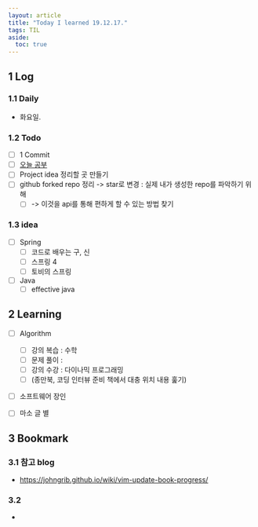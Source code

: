 ```yaml
---
layout: article
title: "Today I learned 19.12.17."
tags: TIL
aside:
  toc: true
---
```


## 1 Log

### 1.1 Daily

- 화요일. 

### 1.2 Todo

- [ ] 1 Commit
- [ ] [오늘 공부](##2-learning)
- [ ] Project idea 정리할 곳 만들기
- [ ] github forked repo 정리 -> star로 변경 : 실제 내가 생성한 repo를 파악하기 위해
  - [ ] -> 이것을 api를 통해 편하게 할 수 있는 방법 찾기

### 1.3 idea

- [ ] Spring
  - [ ] 코드로 배우는 구, 신
  - [ ] 스프링 4
  - [ ] 토비의 스프링
- [ ] Java
  - [ ] effective java

## 2 Learning

- [ ] Algorithm
  - [ ] 강의 복습 : 수학
  - [ ] 문제 풀이 : 
  - [ ] 강의 수강 : 다이나믹 프로그래밍
  - [ ] (종만북, 코딩 인터뷰 준비 책에서 대충 위치 내용 훑기)
- [ ] 소프트웨어 장인
- [ ] 마소 글 별



## 3 Bookmark

### 3.1 참고 blog

- https://johngrib.github.io/wiki/vim-update-book-progress/

### 3.2 

- 